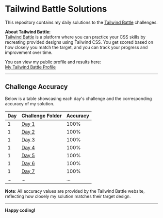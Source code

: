 # Tailwind Battle Solutions

This repository contains my daily solutions to the [Tailwind Battle](https://www.tailwindbattle.com/) challenges.

**About Tailwind Battle:**  
[Tailwind Battle](https://www.tailwindbattle.com/) is a platform where you can practice your CSS skills by recreating provided designs using Tailwind CSS. You get scored based on how closely you match the target, and you can track your progress and improvement over time.

You can view my public profile and results here:  
[My Tailwind Battle Profile](https://www.tailwindbattle.com/player/8d702ac9-7e3b-48dc-8607-42081a120e51)

---

## Challenge Accuracy

Below is a table showcasing each day's challenge and the corresponding accuracy of my solution.

| Day | Challenge Folder | Accuracy |
| --- | ---------------- | -------- |
| 1   | [Day 1](./01-04-2024/index.html) | 100% |
| 1   | [Day 2](./02-04-2024/index.html) | 100% |
| 1   | [Day 3](./03-04-2024/index.html) | 100% |
| 1   | [Day 4](./04-04-2024/index.html) | 100% |
| 1   | [Day 5](./05-04-2024/index.html) | 100% |
| 1   | [Day 6](./06-04-2024/index.html) | 100% |
| 1   | [Day 7](./07-04-2024/index.html) | 100% |
| ... | ...              | ...      |

**Note**: All accuracy values are provided by the Tailwind Battle website, reflecting how closely my solution matches their target design.

---

**Happy coding!**
